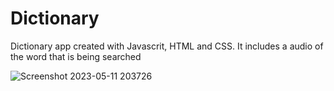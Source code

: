 # Dictionary

Dictionary app created with Javascrit, HTML and CSS. It includes a audio of the word that is being searched

![Screenshot 2023-05-11 203726](https://github.com/Regan-Jansen/Dictionary/assets/130646112/e2b2ba0f-1dec-4af0-a71a-357e2aa5e21e)

